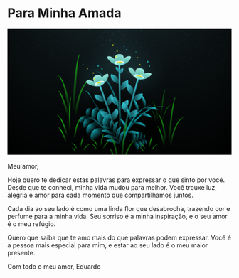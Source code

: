 # Para Minha Amada
![Yasmim](img/yasmim.png)

Meu amor,

Hoje quero te dedicar estas palavras para expressar o que sinto por você. Desde que te conheci, minha vida mudou para melhor. Você trouxe luz, alegria e amor para cada momento que compartilhamos juntos.

Cada dia ao seu lado é como uma linda flor que desabrocha, trazendo cor e perfume para a minha vida. Seu sorriso é a minha inspiração, e o seu amor é o meu refúgio. 

Quero que saiba que te amo mais do que palavras podem expressar. Você é a pessoa mais especial para mim, e estar ao seu lado é o meu maior presente.

Com todo o meu amor,
Eduardo
